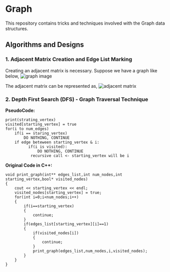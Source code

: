 # Graph
This repository contains tricks and techniques involved with the Graph data structures.

## Algorithms and Designs

### 1. Adjacent Matrix Creation and Edge List Marking

Creating an adjacent matrix is necessary. Suppose we have a graph like below,
![graph image](https://github.com/Treasure-Code-Algorithm/Graph/blob/master/graph.PNG)

The adjacent matrix can be represented as,
![adjacent matrix](https://github.com/Treasure-Code-Algorithm/Graph/blob/master/adjacent%20matrix.PNG)

### 2. Depth First Search (DFS) - Graph Traversal Technique

<b>PseudoCode:</b>

    print(strating_vertex)
    visited[starting_vertex] = true
    for(i to num_edges)
        if(i == staring_vertex)
            DO NOTHING, CONTINUE 
        if edge beteween starting_vertex & i:
              if(i is visited): 
                  DO NOTHING, CONTINUE    
               recursive call <- starting_vertex will be i
               
<b>Original Code in C++:</b>

    void print_graph(int** edges_list,int num_nodes,int starting_vertex,bool* visited_nodes)
    {
        cout << starting_vertex << endl;
        visited_nodes[starting_vertex] = true;
        for(int i=0;i<num_nodes;i++)
        {
            if(i==starting_vertex)
            {
                continue;
            }
            if(edges_list[starting_vertex][i]==1)
            {
                if(visited_nodes[i])
                {
                    continue;
                }
                print_graph(edges_list,num_nodes,i,visited_nodes);
            }
        }
    }


